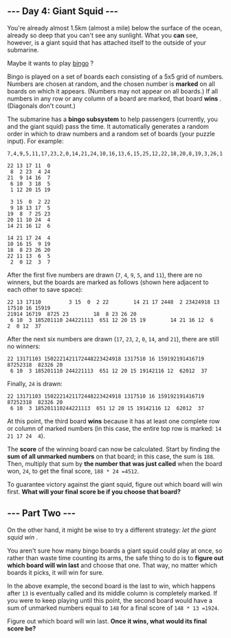 ## --- Day 4: Giant Squid ---

You're already almost 1.5km (almost a mile) below the surface of the ocean,
already so deep that you can't see any sunlight. What you **can** see, however,
is a giant squid that has attached itself to the outside of your submarine.

Maybe it wants to play
[bingo](https://en.wikipedia.org/wiki/Bingo_(American_version)) ?

Bingo is played on a set of boards each consisting of a 5x5 grid of numbers.
Numbers are chosen at random, and the chosen number is **marked** on all boards
on which it appears. (Numbers may not appear on all boards.) If all numbers in
any row or any column of a board are marked, that board **wins** . (Diagonals
don't count.)

The submarine has a **bingo subsystem** to help passengers (currently, you and
the giant squid) pass the time. It automatically generates a random order in
which to draw numbers and a random set of boards (your puzzle input). For
example:

```
7,4,9,5,11,17,23,2,0,14,21,24,10,16,13,6,15,25,12,22,18,20,8,19,3,26,1

22 13 17 11  0
 8  2 23  4 24
21  9 14 16  7
 6 10  3 18  5
 1 12 20 15 19

 3 15  0  2 22
 9 18 13 17  5
19  8  7 25 23
20 11 10 24  4
14 21 16 12  6

14 21 17 24  4
10 16 15  9 19
18  8 23 26 20
22 11 13  6  5
 2  0 12  3  7
```

After the first five numbers are drawn (`7`, `4`, `9`, `5`, and `11`), there are
no winners, but the boards are marked as follows (shown here adjacent to each
other to save space):

```
22 13 17110         3 15  0  2 22        14 21 17 2448  2 23424918 13 17510 16 15919
21914 16719  8725 23        18  8 23 26 20
 6 10  3 185201110 244221113  651 12 20 15 19        14 21 16 12  6         2  0 12  37
```

After the next six numbers are drawn (`17`, `23`, `2`, `0`, `14`, and `21`),
there are still no winners:

```
22 13171103 1502221421172448223424918 1317510 16 159192191416719  87252318  82326 20
 6 10  3 185201110 244221113  651 12 20 15 19142116 12  62012  37
```

Finally, `24` is drawn:

```
22 13171103 1502221421172448223424918 1317510 16 159192191416719  87252318  82326 20
 6 10  3 185201110244221113  651 12 20 15 19142116 12  62012  37
```

At this point, the third board **wins** because it has at least one complete row
or column of marked numbers (in this case, the entire top row is marked:
`14 21 17 24  4`).

The **score** of the winning board can now be calculated. Start by finding the
**sum of all unmarked numbers** on that board; in this case, the sum is `188`.
Then, multiply that sum by **the number that was just called** when the board
won, `24`, to get the final score, `188 * 24 =4512`.

To guarantee victory against the giant squid, figure out which board will win
first. **What will your final score be if you choose that board?**

## --- Part Two ---

On the other hand, it might be wise to try a different strategy: _let the giant
squid win_ .

You aren't sure how many bingo boards a giant squid could play at once, so
rather than waste time counting its arms, the safe thing to do is to **figure
out which board will win last** and choose that one. That way, no matter which
boards it picks, it will win for sure.

In the above example, the second board is the last to win, which happens after
`13` is eventually called and its middle column is completely marked. If you
were to keep playing until this point, the second board would have a sum of
unmarked numbers equal to `148` for a final score of `148 * 13 =1924`.

Figure out which board will win last. **Once it wins, what would its final score
be?**
